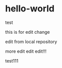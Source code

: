 # hello-world
test


this is for edit change

edit from local repository

more edit edit edit!!!

test111